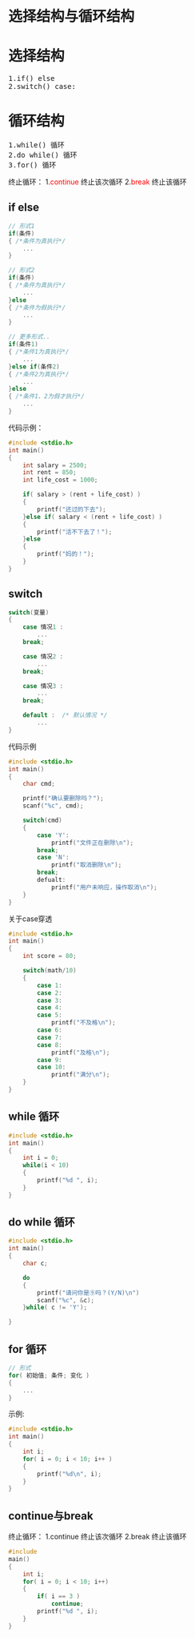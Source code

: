 选择结构与循环结构
============

<h1>选择结构</h1>
<pre>
1.if() else
2.switch() case:
</pre>

<h1>循环结构</h1>
<pre>
1.while() 循环
2.do while() 循环
3.for() 循环
</pre>

终止循环：
1.<font color="red">continue</font> 终止该次循环
2.<font color="red">break</font> 终止该循环
<h2>if else</h2>

```cpp
// 形式1
if(条件)
{ /*条件为真执行*/
    ...
}

// 形式2
if(条件)
{ /*条件为真执行*/
    ...
}else
{ /*条件为假执行*/
    ...
}

// 更多形式..
if(条件1)
{ /*条件1为真执行*/
    ...
}else if(条件2)
{ /*条件2为真执行*/
    ...
}else
{ /*条件1、2为假才执行*/
    ...
}
```

代码示例：


```cpp
#include <stdio.h>
int main()
{
    int salary = 2500;
    int rent = 850;
    int life_cost = 1000;

    if( salary > (rent + life_cost) )
    {
        printf("还过的下去");
    }else if( salary < (rent + life_cost) )
    {
        printf("活不下去了！");
    }else
    {
        printf("妈的！");
    }
}

```

<h2>switch</h2>


```cpp
switch(变量)
{
    case 情况1 :
        ...
    break;

    case 情况2 :
        ...
    break;

    case 情况3 :
        ...
    break;

    default :  /* 默认情况 */
        ...
}
```

代码示例


```cpp
#include <stdio.h>
int main()
{
    char cmd;

    printf("确认要删除吗？");
    scanf("%c", cmd);

    switch(cmd)
    {
        case 'Y':
            printf("文件正在删除\n");
        break;
        case 'N':
            printf("取消删除\n");
        break;
        defualt:
            printf("用户未响应，操作取消\n");
    }
}
```

关于case穿透


```cpp
#include <stdio.h>
int main()
{
    int score = 80;

    switch(math/10)
    {
        case 1:
        case 2:
        case 3:
        case 4:
        case 5:
            printf("不及格\n");
        case 6:
        case 7:
        case 8:
            printf("及格\n");
        case 9:
        case 10:
            printf("满分\n");
    }
}

```

<h2>while 循环</h2>


```cpp
#include <stdio.h>
int main()
{
    int i = 0;
    while(i < 10)
    {
        printf("%d ", i);
    }
}
```

<h2>do while 循环</h2>


```cpp
#include <stdio.h>
int main()
{
    char c;

    do
    {
        printf("请问你是⑨吗？(Y/N)\n")
        scanf("%c", &c);
    }while( c != 'Y');

}
```

<h2>for 循环</h2>


```cpp
// 形式
for( 初始值; 条件; 变化 )
{
    ...
}
```

示例:


```cpp
#include <stdio.h>
int main()
{
    int i;
    for( i = 0; i < 10; i++ )
    {
        printf("%d\n", i);
    }
}
```

<h2>continue与break</h2>

终止循环：
1.continue 终止该次循环
2.break 终止该循环


```cpp
#include
main()
{
    int i;
    for( i = 0; i < 10; i++)
    {
        if( i == 3 )
            continue;
        printf("%d ", i);
    }
}
```

